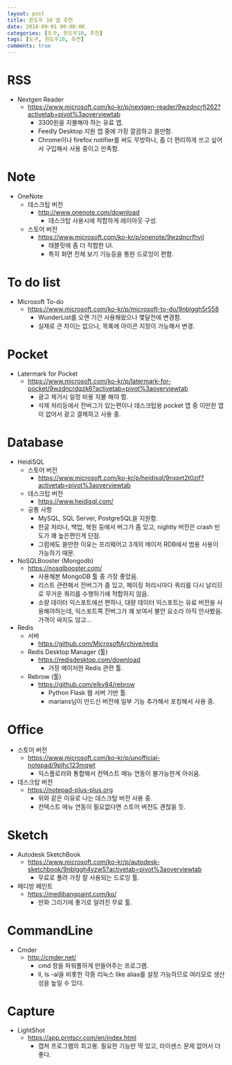 ```yaml
---
layout: post
title: 윈도우 10 앱 추천
date: 2018-09-01 00:00:00
categories: [도구, 윈도우10, 추천]
tags: [도구, 윈도우10, 추천]
comments: true
---
```


# RSS
- Nextgen Reader
    - <https://www.microsoft.com/ko-kr/p/nextgen-reader/9wzdncrfj262?activetab=pivot%3aoverviewtab>
        - 3300원을 지불해야 하는 유료 앱.
        - Feedly Desktop 지원 앱 중에 가장 깔끔하고 쓸만함.
        - Chrome이나 firefox notifier를 써도 무방하나, 좀 더 편리하게 쓰고 싶어서 구입해서 사용 중이고 만족함.
# Note
- OneNote
    - 데스크탑 버전
        - <http://www.onenote.com/download>
            - 데스크탑 사용시에 적합하게 레이아웃 구성.
    - 스토어 버전
        - <https://www.microsoft.com/ko-kr/p/onenote/9wzdncrfhvjl>
            - 태블릿에 좀 더 적합한 UI.
            - 특히 화면 전체 보기 기능등을 통한 드로잉이 편함.

# To do list
- Microsoft To-do
    - <https://www.microsoft.com/ko-kr/p/microsoft-to-do/9nblggh5r558>
        - WunderList를 오랜 기간 사용해왔으나 몇달전에 변경함.
        - 실제로 큰 차이는 없으나, 목록에 아이콘 지정이 가능해서 변경.

# Pocket
- Latermark for Pocket
    - <https://www.microsoft.com/ko-kr/p/latermark-for-pocket/9wzdncrdqzk6?activetab=pivot%3aoverviewtab>
        - 광고 제거시 일정 비용 지불 해야 함.
        - 삭제 처리등에서 잔버그가 있는편이나 데스크탑용 pocket 앱 중 이만한 앱이 없어서 광고 결제하고 사용 중.

# Database
- HeidiSQL
    - 스토어 버전
        - <https://www.microsoft.com/ko-kr/p/heidisql/9nxprt2t0zjf?activetab=pivot%3aoverviewtab>
    - 데스크탑 버전
        - <https://www.heidisql.com/>
    - 공통 사항
        - MySQL, SQL Server, PostgreSQL을 지원함.
        - 한글 처리나, 백업, 복원 등에서 버그가 좀 있고, nightly 버전은 crash 빈도가 꽤 높은편인게 단점.
        - 그럼에도 쓸만한 이유는 프리웨어고 3개의 메이저 RDB에서 범용 사용이 가능하기 때문.
- NoSQLBooster (Mongodb)
    - <https://nosqlbooster.com/>
        - 사용해본 MongoDB 툴 중 가장 좋았음.
        - 리스트 관련해서 잔버그가 좀 있고, 페이징 처리시마다 쿼리를 다시 날리므로 무거운 쿼리를 수행하기에 적합하지 않음.
        - 소량 데이터 익스포트에선 편하나, 대량 데이터 익스포트는 유료 버전을 사용해야하는데, 익스포트쪽 잔버그가 꽤 보여서 불안 요소라 아직 안사봤음. 가격이 싸지도 않고...
- Redis
    - 서버
        - <https://github.com/MicrosoftArchive/redis>
    - Redis Desktop Manager (툴)
        - <https://redisdesktop.com/download>
            - 가장 메이저한 Redis 관련 툴.
    - Rebrow (툴)
        - <https://github.com/elky84/rebrow>
            - Python Flask 웹 서버 기반 툴.
            - marians님이 만드신 버전에 일부 기능 추가해서 포킹해서 사용 중.
# Office
- 스토어 버전
    - <https://www.microsoft.com/ko-kr/p/unofficial-notepad/9plhc123mqwt>
        - 익스플로러와 통합해서 컨텍스트 메뉴 연동이 불가능한게 아쉬움.
- 데스크탑 버전
    - <https://notepad-plus-plus.org>
        - 위와 같은 이유로 나는 데스크탑 버전 사용 중.
        - 컨텍스트 메뉴 연동이 필요없다면 스토어 버전도 괜찮을 듯.
# Sketch
- Autodesk SketchBook
    - <https://www.microsoft.com/ko-kr/p/autodesk-sketchbook/9nblggh4vzw5?activetab=pivot%3aoverviewtab>
        - 무료로 풀려 가장 잘 사용되는 드로잉 툴.
- 메디방 페인트
    - <https://medibangpaint.com/ko/>
        - 만화 그리기에 좋기로 알려진 무료 툴.
# CommandLine
- Cmder
    - <http://cmder.net/>
        - cmd 창을 파워풀하게 만들어주는 프로그램.
        - ll, ls -al을 비롯한 각종 리눅스 like alias를 설정 가능하므로 여러모로 생산성을 높일 수 있다.
# Capture
- LightShot
    - <https://app.prntscr.com/en/index.html>
        - 캡쳐 프로그램의 최고봉. 필요한 기능만 딱 있고, 라이센스 문제 없어서 더 좋다.
    